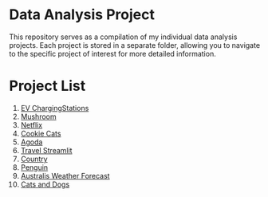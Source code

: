 # Data Analysis Project

This repository serves as a compilation of my individual data analysis projects. Each project is stored in a separate folder, allowing you to navigate to the specific project of interest for more detailed information.


# Project List
1. [EV ChargingStations](https://github.com/GRetriever/Data-Analysis-Project/tree/13614cca6399d2c0f1ffabb8bf01369fe3f42b69/EV_ChargingStations)
2. [Mushroom](https://github.com/GRetriever/Data-Analysis-Project/tree/79f21d59daa06438dfe197eb3860df87f157ed7d/Mushroom)
3. [Netflix](https://github.com/GRetriever/Data-Analysis-Project/tree/main/Netflix)
4. [Cookie Cats](https://github.com/GRetriever/Data-Analysis-Project/tree/main/Cookie%20Cats)
5. [Agoda](https://github.com/GRetriever/Data-Analysis-Project/tree/main/Agoda)
6. [Travel Streamlit](https://github.com/GRetriever/Data-Analysis-Project/tree/main/Travel_Streamlit)
7. [Country](https://github.com/GRetriever/Data-Analysis-Project/tree/main/Countries)
8. [Penguin](https://github.com/GRetriever/Data-Analysis-Project/tree/main/Penguine)
9. [Australis Weather Forecast](https://github.com/GRetriever/Data-Analysis-Project/tree/main/Australia%20Weather%20Forecast)
10. [Cats and Dogs]()
